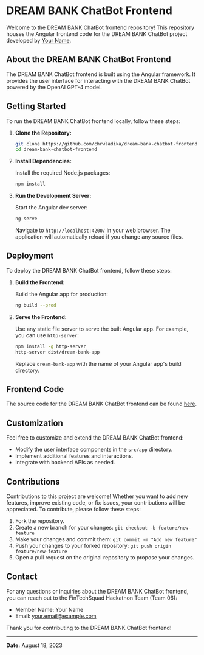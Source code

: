 # DREAM BANK ChatBot Frontend

Welcome to the DREAM BANK ChatBot frontend repository! This repository houses the Angular frontend code for the DREAM BANK ChatBot project developed by [Your Name](https://github.com/chrwladika).

## About the DREAM BANK ChatBot Frontend

The DREAM BANK ChatBot frontend is built using the Angular framework. It provides the user interface for interacting with the DREAM BANK ChatBot powered by the OpenAI GPT-4 model.

## Getting Started

To run the DREAM BANK ChatBot frontend locally, follow these steps:

1. **Clone the Repository:**

    ```bash
    git clone https://github.com/chrwladika/dream-bank-chatbot-frontend.git
    cd dream-bank-chatbot-frontend
    ```

2. **Install Dependencies:**

    Install the required Node.js packages:

    ```bash
    npm install
    ```

3. **Run the Development Server:**

    Start the Angular dev server:

    ```bash
    ng serve
    ```

    Navigate to `http://localhost:4200/` in your web browser. The application will automatically reload if you change any source files.

## Deployment

To deploy the DREAM BANK ChatBot frontend, follow these steps:

1. **Build the Frontend:**

    Build the Angular app for production:

    ```bash
    ng build --prod
    ```

2. **Serve the Frontend:**

    Use any static file server to serve the built Angular app. For example, you can use `http-server`:

    ```bash
    npm install -g http-server
    http-server dist/dream-bank-app
    ```

    Replace `dream-bank-app` with the name of your Angular app's build directory.

## Frontend Code

The source code for the DREAM BANK ChatBot frontend can be found [here](https://github.com/chrwladika/BankBot/tree/main/Frontend).

## Customization

Feel free to customize and extend the DREAM BANK ChatBot frontend:

- Modify the user interface components in the `src/app` directory.
- Implement additional features and interactions.
- Integrate with backend APIs as needed.

## Contributions

Contributions to this project are welcome! Whether you want to add new features, improve existing code, or fix issues, your contributions will be appreciated. To contribute, please follow these steps:

1. Fork the repository.
2. Create a new branch for your changes: `git checkout -b feature/new-feature`
3. Make your changes and commit them: `git commit -m "Add new feature"`
4. Push your changes to your forked repository: `git push origin feature/new-feature`
5. Open a pull request on the original repository to propose your changes.

## Contact

For any questions or inquiries about the DREAM BANK ChatBot frontend, you can reach out to the FinTechSquad Hackathon Team (Team 06):

- Member Name: Your Name
- Email: your.email@example.com

Thank you for contributing to the DREAM BANK ChatBot frontend!

---

**Date:** August 18, 2023
